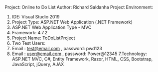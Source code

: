 Project: Online to Do List
Author: Richard Saldanha
Project Environment:
1. IDE: Visual Studio 2019
2. Project Type: ASP.NET Web Application (.NET Framework)
3. ASP.NET Web Application Type - MVC
4. Framework: 4.7.2
5. Project Name: ToDoListProject
6. Two Test Users:
1. Email : test@email.com , password: pwd123
2. Email : user@email.com , password: Power@12345
7.Technology: ASP.NET MVC, C#, Entity Framework, Razor, HTML, CSS, Bootstrap, JavaScript, jQuery, AJAX





